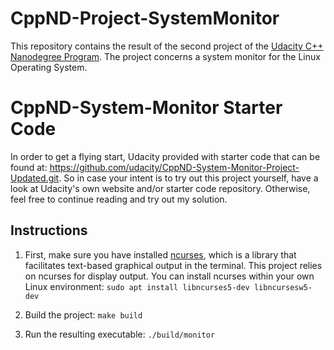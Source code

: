 # CppND-Project-SystemMonitor

This repository contains the result of the second project of the [Udacity C++ Nanodegree Program](https://www.udacity.com/course/c-plus-plus-nanodegree--nd213). The project concerns a system monitor for the Linux Operating System.

# CppND-System-Monitor Starter Code

In order to get a flying start, Udacity provided with starter code that can be found at: https://github.com/udacity/CppND-System-Monitor-Project-Updated.git.
So in case your intent is to try out this project yourself, have a look at Udacity's own website and/or starter code repository. Otherwise, feel free to continue reading and try out my solution.

## Instructions

1. First, make sure you have installed [ncurses](https://www.gnu.org/software/ncurses/), which is a library that facilitates text-based graphical output in the terminal. This project relies on ncurses for display output. You can install ncurses within your own Linux environment: `sudo apt install libncurses5-dev libncursesw5-dev`

2. Build the project: `make build`

3. Run the resulting executable: `./build/monitor`

